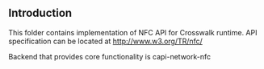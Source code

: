 ## Introduction
This folder contains implementation of NFC API for Crosswalk runtime.
API specification can be located at http://www.w3.org/TR/nfc/

Backend that provides core functionality is capi-network-nfc